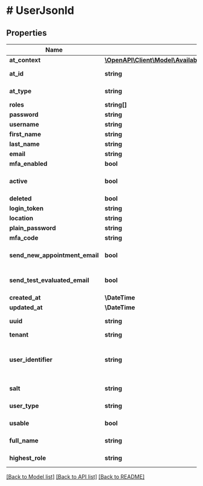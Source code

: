 # # UserJsonld

## Properties

Name | Type | Description | Notes
------------ | ------------- | ------------- | -------------
**at_context** | [**\OpenAPI\Client\Model\AvailabilitiesAvailableDayDtoJsonldContext**](AvailabilitiesAvailableDayDtoJsonldContext.md) |  | [optional]
**at_id** | **string** |  | [optional] [readonly]
**at_type** | **string** |  | [optional] [readonly]
**roles** | **string[]** |  |
**password** | **string** |  | [optional]
**username** | **string** |  | [optional]
**first_name** | **string** |  | [optional]
**last_name** | **string** |  | [optional]
**email** | **string** |  | [optional]
**mfa_enabled** | **bool** |  | [optional]
**active** | **bool** |  | [optional] [default to true]
**deleted** | **bool** |  | [optional]
**login_token** | **string** |  | [optional]
**location** | **string** |  | [optional]
**plain_password** | **string** |  | [optional]
**mfa_code** | **string** |  | [optional]
**send_new_appointment_email** | **bool** |  | [optional] [default to true]
**send_test_evaluated_email** | **bool** |  | [optional] [default to true]
**created_at** | **\DateTime** |  | [optional]
**updated_at** | **\DateTime** |  | [optional]
**uuid** | **string** |  | [optional] [readonly]
**tenant** | **string** |  | [optional]
**user_identifier** | **string** | A visual identifier that represents this user. | [optional] [readonly]
**salt** | **string** |  | [optional] [readonly]
**user_type** | **string** |  | [optional] [readonly]
**usable** | **bool** |  | [optional] [readonly]
**full_name** | **string** |  | [optional] [readonly]
**highest_role** | **string** |  | [optional] [readonly]

[[Back to Model list]](../../README.md#models) [[Back to API list]](../../README.md#endpoints) [[Back to README]](../../README.md)
